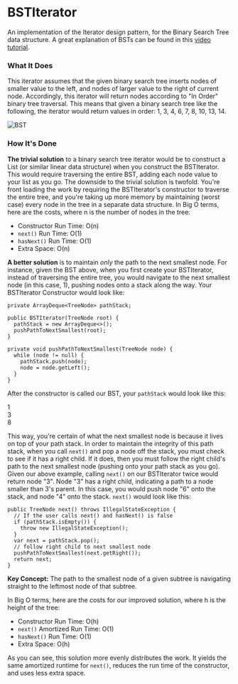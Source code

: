 # BSTIterator

An implementation of the Iterator design pattern, for the Binary Search Tree data structure. A great
explanation of BSTs can be found in this
[video tutorial](https://www.youtube.com/watch?v=i_Q0v_Ct5lY).

### What It Does

This iterator assumes that the given binary search tree inserts nodes of smaller
value to the left, and nodes of larger value to the right of current node. Accordingly,
this iterator will return nodes according to "In Order" binary tree traversal.
This means that given a binary search tree like the following, the iterator would
return values in order: 1, 3, 4, 6, 7, 8, 10, 13, 14.

![BST](../../../../../../../etc/bst.jpg "Binary Search Tree")

### How It's Done

**The trivial solution** to a binary search tree iterator would be to construct a List (or similar
linear data structure) when you construct the BSTIterator. This would require traversing the entire
BST, adding each node value to your list as you go. The downside to the trivial solution is twofold.
You're front loading the work by requiring the BSTIterator's constructor to traverse the entire
tree,
and you're taking up more memory by maintaining (worst case) every node in the tree in a separate
data structure. In Big O terms, here are the costs, where n is the number of nodes in the tree:

* Constructor Run Time: O(n)
* `next()` Run Time: O(1)
* `hasNext()` Run Time: O(1)
* Extra Space: O(n)

**A better solution** is to maintain _only_ the path to the next smallest node. For instance, given
the BST above, when you first create your BSTIterator, instead of traversing the entire tree, you
would navigate to the next smallest node (in this case, 1), pushing nodes onto a stack along the
way.
Your BSTIterator Constructor would look like:

```
private ArrayDeque<TreeNode> pathStack;

public BSTIterator(TreeNode root) {
  pathStack = new ArrayDeque<>();
  pushPathToNextSmallest(root);
}

private void pushPathToNextSmallest(TreeNode node) {
  while (node != null) {
    pathStack.push(node);
    node = node.getLeft();
  }
}
```

After the constructor is called our BST, your `pathStack` would look like this:

1\
3\
8

This way, you're certain of what the next smallest node is because it lives on top of your path
stack. In order to maintain the integrity of this path stack, when you call `next()` and pop a
node off the stack, you must check to see if it has a right child. If it does, then you must follow
the right
child's path to the next smallest node (pushing onto your path stack as you go). Given our above
example,
calling `next()` on our BSTIterator twice would return node "3". Node "3" has a right child,
indicating
a path to a node smaller than 3's parent. In this case, you would push node "6" onto the stack,
and node "4" onto the stack. `next()` would look like this:

```
public TreeNode next() throws IllegalStateException {
  // If the user calls next() and hasNext() is false
  if (pathStack.isEmpty()) {
    throw new IllegalStateException();
  }
  var next = pathStack.pop();
  // follow right child to next smallest node
  pushPathToNextSmallest(next.getRight());
  return next;
}
```

**Key Concept:** The path to the smallest node of a given subtree is navigating straight to the
leftmost node of that subtree.

In Big O terms, here are the costs for our improved solution, where h is the height of the tree:

* Constructor Run Time: O(h)
* `next()` Amortized Run Time: O(1)
* `hasNext()` Run Time: O(1)
* Extra Space: O(h)

As you can see, this solution more evenly distributes the work. It yields the same amortized
runtime for `next()`, reduces the run time of the constructor, and uses less extra space.
